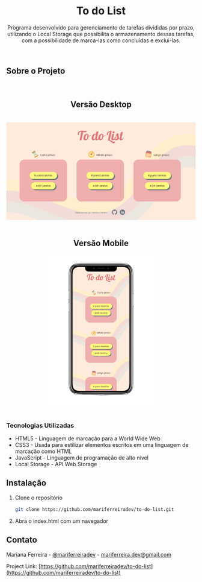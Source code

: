 <br />
<p align="center">
  <h1 align="center">To do List</h1>

  <p align="center">
    Programa desenvolvido para gerenciamento de tarefas divididas por prazo, utilizando o Local Storage que possibilita o armazenamento dessas tarefas, com a possibilidade de marca-las como concluídas e exclui-las.
  </p>
  <br />
</p>


## Sobre o Projeto

<br />
<div align="center">
  <h2>Versão Desktop </h2>
  <br />
  <img src="./assets/img/to-do-list-pc.png" alt="Gerenciador de tarefas" />
  <br />
  <br />
  <h2>Versão Mobile </h2>
  <img src="./assets/img/to-do-list-celular.png" alt="Gerenciador de tarefas" height = "400px"/>
</div>
<br />

### Tecnologias Utilizadas

* HTML5 - Linguagem de marcação para a World Wide Web
* CSS3 - Usada para estilizar elementos escritos em uma linguagem de marcação como HTML
* JavaScript - Linguagem de programação de alto nivel
* Local Storage -  API Web Storage

## Instalação

1. Clone o repositório
   ```sh
   git clone https://github.com/mariferreiradev/to-do-list.git
   ```
2. Abra o index.html com um navegador


## Contato

Mariana Ferreira - [@mariferreiradev](https://www.linkedin.com/in/mariferreiradev/) - mariferreira.dev@gmail.com

Project Link: [https://github.com/mariferreiradev/to-do-list](https://github.com/mariferreiradev/to-do-list)